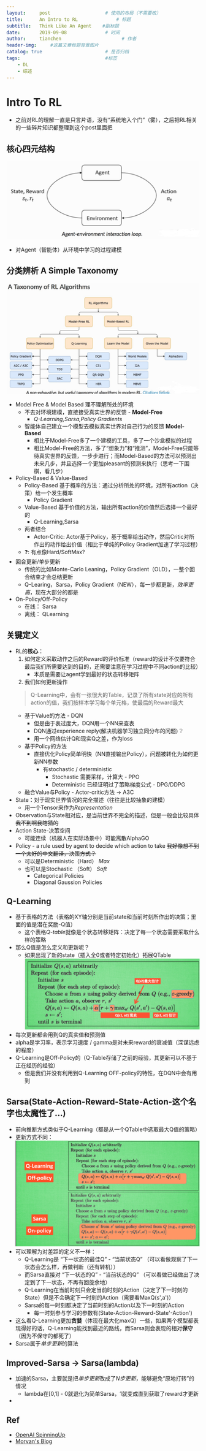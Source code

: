 ```yaml
---
layout:     post                    # 使用的布局（不需要改）
title:      An Intro to RL              # 标题 
subtitle:   Think Like An Agent    #副标题
date:       2019-09-08              # 时间
author:     tianchen                      # 作者
header-img:     #这篇文章标题背景图片
catalog: true                       # 是否归档
tags:                               #标签
    - DL
    - 综述
---
```

# Intro To RL
* 之前对RL的理解一直是只言片语，没有“系统地入个门”（雾），之后把RL相关的一些碎片知识都整理到这个post里面把

## 核心四元结构
![](https://github.com/A-suozhang/MyPicBed/raw/master/img/20190908082919.png)
* 对Agent（智能体）从环境中学习的过程建模    

## 分类辨析 A Simple Taxonomy
![](https://github.com/A-suozhang/MyPicBed/raw/master/img/20190908083740.png)
* Model Free & Model Based 理不理解所处的环境
    * 不去对环境建模，直接接受真实世界的反馈 - **Model-Free**
        * *Q-Learning,Sarsa,Policy Gradients*
    * 智能体自己建立一个模型去模拟真实世界对自己行为的反馈 **Model-Based**
        * 相比于Model-Free多了一个建模的工具，多了一个沙盒模拟的过程
        * 相比Model-Free的方法，多了“想象力”和“推测”，Model-Free只能等待真实世界的反馈，一步步进行；而Model-Based的方法可以预测出未来几步，并且选择一个更加pleasant的预测来执行（思考一下围棋，看几步）
* Policy-Based & Value-Based
    * Policy-Based 基于概率的方法：通过分析所处的环境，对所有action（决策）给一个发生概率
        * Policy Gradient
    * Value-Based 基于价值的方法，输出所有action的价值然后选择一个最好的    
        * Q-Learning,Sarsa
    * 两者结合
        * Actor-Critic: Actor基于Policy，基于概率给出动作，然后Critic对所作出的动作给出价值（相比于单纯的Policy Gradient加速了学习过程）
    * ❓: 有点像Hard/SoftMax?
* 回合更新/单步更新
    * 传统的比如Monte-Carlo Leaning，Policy Gradient（OLD），一整个回合结束才会总结更新
    * Q-Learing，Sarsa，Policy Gradient（NEW），每一步都更新，*效率更高*，现在大部分的都是
* On-Policy/Off-Policy
    * 在线： Sarsa
    * 离线： QLearning


            

## 关键定义
* RL的**核心**：
    1. 如何定义采取动作之后的Reward的评价标准（reward的设计不仅要符合最后我们所需要达到的目的，还需要注意在学习过程中不同action的比较）
        * 本质是需要让agent学到最好的状态转移矩阵
    2. 我们如何更新操作
    > Q-Learning中，会有一张很大的Table，记录了所有state对应的所有action的值，我们按样本学习每个单元格，使最后的Reward最大
    * 基于Value的方法 - DQN
        * 但是由于表过度大，DQN用一个NN来查表
        * DQN通过experience reply(解决机器学习独立同分布的问题) ❔
        * 用一个网络估计Q和现实Q之差，作为loss
    * 基于Policy的方法
        * 直接优化Policy简单明快（NN直接输出Policy），问题被转化为如何更新NN参数
            * 有stochastic / deterministic
                * Stochastic 需要采样，计算大  - PPO
                * Deterministic 已经证明过了策略梯度公式 - DPG/DDPG
    * 融合Value与Policy - Actor-critic方法 -> A3C
* State：对于现实世界情况的完全描述（往往是比较抽象的建模）
    * 用一个Tensor来作为*Representation*
* Observation与State相对应，是当前世界不完全的描述，但是一般会比较具体  ~~我不到啊我瞎猜的~~
* Action State-决策空间
    * 可能连续（机器人在实际场景中）可能离散AlphaGO
* Policy - a rule used by agent to decide which action to take ~~我好像想不到一个太好的中文翻译，决策方式？~~
    * 可以是Deterministic（Hard） *Max*
    * 也可以是Stochastic （Soft） *Soft*
        * Categorical Policies
        * Diagonal Gaussion Policies

    


## Q-Learning
* 基于表格的方法（表格的XY轴分别是当前state和当前时刻所作出的决策；里面的值是潜在奖励-Q值）
    * 这个表格*Q-table*就像是个状态转移矩阵：决定了每一个状态需要采取什么样的策略
* 那么Q值是怎么定义和更新呢？
    * 如果出现了新的state（插入全0或者特定初始化）拓展QTable
![](https://github.com/A-suozhang/MyPicBed/raw/master/img/20190908104247.png)
* 每次更新都会用到Q的真实值和预测值
* alpha是学习率，表示学习速度 / gamma是对未来reward的衰减值（深谋远虑的程度）
* Q-Learning是Off-Policy的（Q-Table存储了之前的经验，其更新可以不基于正在经历的经验）
    * 但是我们并没有利用到Q-Learning OFF-policy的特性，在DQN中会有用到

## Sarsa(State-Action-Reward-State-Action-这个名字也太魔性了...) 
* 前向推断方式类似于Q-Learning（都是从一个QTable中选取最大Q值的策略）
* 更新方式不同：
![](https://github.com/A-suozhang/MyPicBed/raw/master/img/20190908135538.png)
* 可以理解为对差距的定义不一样：
    * Q-Learning是 “下一状态的最佳Q” - “当前状态Q” （可以看做观察了下一状态会怎么样，再做判断（还有转机））
    * 而Sarsa直接对 “下一状态的Q” - “当前状态的Q” （可以看做已经做出了决定到了下一状态，不再有回旋余地）
    * Q-Learning在当前时刻只会定当前时刻的Action（决定了下一时刻的State）但是不会确定下一时刻的Action（需要看MaxQ(s',a')）
    * Sarsa的每一时刻都决定了当前时刻的Action以及下一时刻的Action
        * 每一时刻参与学习的参数有(State-Action-Reward-State'-Action')
* 这么看Q-Learning更加**贪婪**（体现在最大化maxQ）一些，如果两个模型都表现得好的话，Q-Learning能找到最近的路线，而Sarsa则会表现的相对**保守**（因为不保守的都死了）
* Sarsa属于*单步更新*的算法

## Improved-Sarsa -> Sarsa(lambda)
* 加速的Sarsa，主要就是把*单步更新*改成了*N步更新*，能够避免“原地打转”的情况
    * lambda在[0,1] - 0就退化为简单Sarsa，1就变成直到获取了reward才更新
* 






## Ref
* [OpenAI SpinningUp](https://spinningup.openai.com/en/latest/spinningup/rl_intro2.html#id20)
* [Morvan's Blog](https://morvanzhou.github.io/tutorials/machine-learning/reinforcement-learning/2-1-A-q-learning/) 